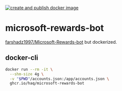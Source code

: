 [![create and publish docker image](https://github.com/haq/microsoft-rewards-bot/workflows/docker-publish.yml/badge.svg)](https://github.com/haq/microsoft-rewards-bot/actions/workflows/docker-publish.yml)

# microsoft-rewards-bot

[farshadz1997/Microsoft-Rewards-bot](https://github.com/farshadz1997/Microsoft-Rewards-bot) but dockerized.

## docker-cli
```sh
docker run --rm -it \
  --shm-size 4g \
  -v "$PWD"/accounts.json:/app/accounts.json \
  ghcr.io/haq/microsoft-rewards-bot
```
